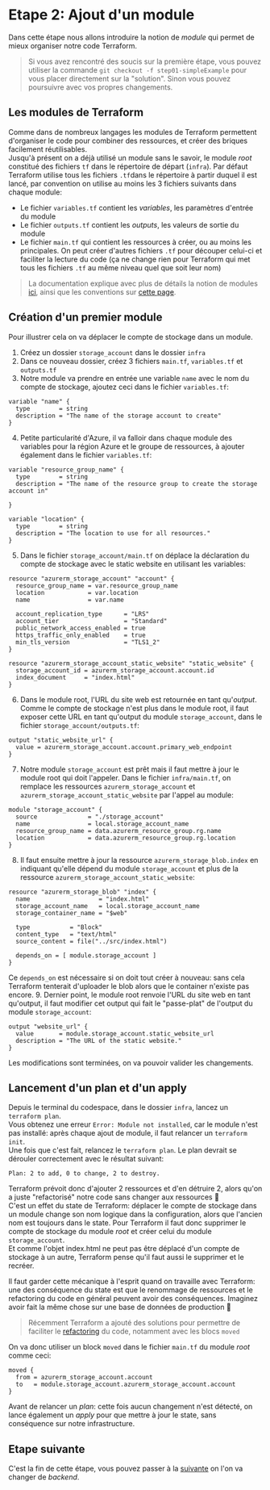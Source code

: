 # Etape 2: Ajout d'un module

Dans cette étape nous allons introduire la notion de _module_ qui permet de mieux organiser notre code Terraform.  

> Si vous avez rencontré des soucis sur la première étape, vous pouvez utiliser la commande `git checkout -f step01-simpleExample` pour vous placer directement sur la "solution". Sinon vous pouvez poursuivre avec vos propres changements.

## Les modules de Terraform
Comme dans de nombreux langages les modules de Terraform permettent d'organiser le code pour combiner des ressources, et créer des briques facilement réutilisables.  
Jusqu'à présent on a déjà utilisé un module sans le savoir, le module _root_ constitué des fichiers `tf` dans le répertoire de départ (`infra`). Par défaut Terraform utilise tous les fichiers `.tf`dans le répertoire à partir duquel il est lancé, par convention on utilise au moins les 3 fichiers suivants dans chaque module:
- Le fichier `variables.tf` contient les _variables_, les paramètres d'entrée du module
- Le fichier `outputs.tf` contient les _outputs_, les valeurs de sortie du module
- Le fichier `main.tf` qui contient les ressources à créer, ou au moins les principales. On peut créer d'autres fichiers `.tf` pour découper celui-ci et faciliter la lecture du code (ça ne change rien pour Terraform qui met tous les fichiers `.tf` au même niveau quel que soit leur nom)

> La documentation explique avec plus de détails la notion de modules [ici](https://developer.hashicorp.com/terraform/language/modules), ainsi que les conventions sur [cette page](https://developer.hashicorp.com/terraform/language/modules/develop/structure).

## Création d'un premier module
Pour illustrer cela on va déplacer le compte de stockage dans un module.
1. Créez un dossier `storage_account` dans le dossier `infra`
2. Dans ce nouveau dossier, créez 3 fichiers `main.tf`, `variables.tf` et `outputs.tf`
3. Notre module va prendre en entrée une variable `name` avec le nom du compte de stockage, ajoutez ceci dans le fichier `variables.tf`:
```hcl
variable "name" {
  type        = string
  description = "The name of the storage account to create"
}
```
4. Petite particularité d'Azure, il va falloir dans chaque module des variables pour la région Azure et le groupe de ressources, à ajouter également dans le fichier `variables.tf`:
```hcl
variable "resource_group_name" {
  type        = string
  description = "The name of the resource group to create the storage account in"

}

variable "location" {
  type        = string
  description = "The location to use for all resources."
}
```
5. Dans le fichier `storage_account/main.tf` on déplace la déclaration du compte de stockage avec le static website en utilisant les variables:
```hcl
resource "azurerm_storage_account" "account" {
  resource_group_name = var.resource_group_name
  location            = var.location
  name                = var.name

  account_replication_type      = "LRS"
  account_tier                  = "Standard"
  public_network_access_enabled = true
  https_traffic_only_enabled    = true
  min_tls_version               = "TLS1_2"
}

resource "azurerm_storage_account_static_website" "static_website" {
  storage_account_id = azurerm_storage_account.account.id
  index_document     = "index.html"
}
```
6. Dans le module root, l'URL du site web est retournée en tant qu'_output_. Comme le compte de stockage n'est plus dans le module root, il faut exposer cette URL en tant qu'output du module `storage_account`, dans le fichier `storage_account/outputs.tf`:
```hcl
output "static_website_url" {
  value = azurerm_storage_account.account.primary_web_endpoint
}
```
7. Notre module `storage_account` est prêt mais il faut mettre à jour le module root qui doit l'appeler. Dans le fichier `infra/main.tf`, on remplace les ressources `azurerm_storage_account` et `azurerm_storage_account_static_website` par l'appel au module:
```hcl
module "storage_account" {
  source              = "./storage_account"
  name                = local.storage_account_name
  resource_group_name = data.azurerm_resource_group.rg.name
  location            = data.azurerm_resource_group.rg.location
}
```
8. Il faut ensuite mettre à jour la ressource `azurerm_storage_blob.index` en indiquant qu'elle dépend du module `storage_account` et plus de la ressource `azurerm_storage_account_static_website`:
```hcl
resource "azurerm_storage_blob" "index" {
  name                   = "index.html"
  storage_account_name   = local.storage_account_name
  storage_container_name = "$web"

  type           = "Block"
  content_type   = "text/html"
  source_content = file("../src/index.html")

  depends_on = [ module.storage_account ]
}
```
Ce `depends_on` est nécessaire si on doit tout créer à nouveau: sans cela Terraform tenterait d'uploader le blob alors que le container n'existe pas encore.
9. Dernier point, le module root renvoie l'URL du site web en tant qu'output, il faut modifier cet output qui fait le "passe-plat" de l'output du module `storage_account`:
```hcl
output "website_url" {
  value       = module.storage_account.static_website_url
  description = "The URL of the static website."
}
```
Les modifications sont terminées, on va pouvoir valider les changements.

## Lancement d'un plan et d'un apply
Depuis le terminal du codespace, dans le dossier `infra`, lancez un `terraform plan`.  
Vous obtenez une erreur `Error: Module not installed`, car le module n'est pas installé: après chaque ajout de module, il faut relancer un `terraform init`.  
Une fois que c'est fait, relancez le `terraform plan`. Le plan devrait se dérouler correctement avec le résultat suivant:
```
Plan: 2 to add, 0 to change, 2 to destroy.
```
Terraform prévoit donc d'ajouter 2 ressources et d'en détruire 2, alors qu'on a juste "refactorisé" notre code sans changer aux ressources 🧐  
C'est un effet du state de Terraform: déplacer le compte de stockage dans un module change son nom logique dans la configuration, alors que l'ancien nom est toujours dans le state. Pour Terraform il faut donc supprimer le compte de stockage du module _root_ et créer celui du module `storage_account`.  
Et comme l'objet index.html ne peut pas être déplacé d'un compte de stockage à un autre, Terraform pense qu'il faut aussi le supprimer et le recréer.  

Il faut garder cette mécanique à l'esprit quand on travaille avec Terraform: une des conséquence du state est que le renommage de ressources et le refactoring du code en général peuvent avoir des conséquences. Imaginez avoir fait la même chose sur une base de données de production 🤯  

> Récemment Terraform a ajouté des solutions pour permettre de faciliter le [refactoring](https://developer.hashicorp.com/terraform/language/modules/develop/refactoring) du code, notamment avec les blocs `moved`

On va donc utiliser un block `moved` dans le fichier `main.tf` du module _root_ comme ceci:
```hcl
moved {
  from = azurerm_storage_account.account
  to   = module.storage_account.azurerm_storage_account.account
}
```
Avant de relancer un _plan_: cette fois aucun changement n'est détecté, on lance également un _apply_ pour que mettre à jour le state, sans conséquence sur notre infrastructure.

## Etape suivante
C'est la fin de cette étape, vous pouvez passer à la [suivante](/docs/step03-addStorageBackend.md) on l'on va changer de _backend_.
